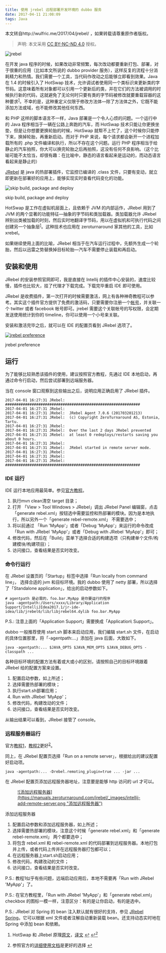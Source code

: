 ```yaml
---
title: 使用 jrebel 远程部署开发环境的 dubbo 服务
date: 2017-04-11 21:08:09
tags: Java
---
```



本文转自http://wulfric.me/2017/04/jrebel/ ，如果转载请尊重原作者版权。


> 声明: 本文采用 [CC BY-NC-ND 4.0](http://creativecommons.org/licenses/by-nc-nd/4.0/deed.zh "姓名标示-非商业性-禁止改作4.0国际") 授权。


![jrebel](https://zeroturnaround.com/wp-content/uploads/2011/02/jrebel-dl.png)

在开发 java 程序的时候，如果改动非常频繁，每次改动都要重新打包、部署，对于很重的应用（比如本文所说的 dubbo provider 服务），这样反复的流程十分消耗精力和热情。我们需要一个工具，当代码作改动之后能够立即看到效果。Java 在 1.4 的时候引入了 HotSwap 技术，允许调试者使用同一个类标识来更新类的字节码。这意味着所有对象都可以引用一个更新后的类，并在它们的方法被调用的时候执行新的代码，这就避免了无论何时只要有类的字节码被修改就要重载容器的这种要求<sup id="fnref:hotswap-jrebel">[1](#fn:hotswap-jrebel)</sup>。不幸的是，这种重定义仅限于修改方法体—除了方法体之外，它既不能添加方法或域，也不能修改其他任何东西。

和 PHP 这样的脚本语言不一样，Java 部署是一个令人心烦的问题。一个运行中的 Java 程序相当于一辆在公路上奔跑的汽车，而 HotSwap 技术只能让你更换坐垫，但是让你想要更换轮胎的时候，HotSwap 就帮不上忙了，这个时候你只能停下来，换掉轮胎，再重新启动。而对于 PHP 来说，每个请求都会新开一个进程加载所有的 .php 文件编译和执行，所以不存在这个问题。运行 PHP 程序相当于给静止的汽车拍照，你大可以换完轮胎之后再拍照，这没有任何不良影响。（这个比喻可能不太恰当，却很有趣：在比喻中，静态的语言看起来是运动的，而动态语言看起来是静止的）

[JRebel](https://zeroturnaround.com/software/jrebel/) 是 java 的热部署插件，它监控已编译的 .class 文件，只要有变动，就立即更新在部署好的应用上，能够实现实时查看代码变化的功能。

![skip build, package and deploy](https://zeroturnaround.com/wp-content/uploads/2016/11/JR_devcycle_2016_c.png)

skip build, package and deploy

HotSwap 是工作在虚拟机层面上，且依赖于 JVM 的内部运作，JRebel 用到了 JVM 的两个显著的功能特征—抽象的字节码和类加载器。类加载器允许 JRebel 辨别出类被加载的时刻，然后实时地翻译字节码，用以在虚拟机和可执行代码之间创建另一个抽象层<sup id="fnref:hotswap-jrebel:1">[1](#fn:hotswap-jrebel)</sup>。这种技术也应用在 zeroturnaround 家其他的工具，比如 xrebel。

如果继续使用上面的比喻，JRebel 相当于在汽车运行过程中，先额外生成一个轮胎，然后以迅雷之势替换掉目标轮胎—汽车不需要停止装载和再启动。

## 安装和使用

JRebel 的安装参照官网即可，我是直接在 Intellij 的插件中心安装的，速度比较慢，插件也比较大，挂了代理才下载完成。下载完毕重启 IDE 即可使用。

JRebel 是收费插件，第一次打开的时候需要激活，网上有各种神奇教程可以参考。其实这个插件官方提供了免费的激活码，只要需要你注册一个[帐号](https://my.jrebel.com/)，并关联一个 twitter 或者 facebook 帐号即可。jrebel 需要这个关联帐号的写权限，会定期发送使用统计到你的 timeline，你可以使用一个小号来关联。

安装和激活完毕之后，就可以在 IDE 的配置页看到 JRebel 选项了。

[![jrebel preference](http://wulfric.qiniudn.com/java/jrebel-preference.png-article.webp)](http://wulfric.qiniudn.com/java/jrebel-preference.png-origin.webp)

jrebel preference


## 运行

为了能够比较熟悉该插件的使用，建议按照官方教程，先通过 IDE 本地启动，再通过命令行启动，然后尝试部署到远端服务器。

当在 console 窗口观察到这些输出之后，说明应用正确启用了 JRebel 插件。

    2017-04-01 16:27:31 JRebel:  #############################################################
    2017-04-01 16:27:31 JRebel:
    2017-04-01 16:27:31 JRebel:  JRebel Agent 7.0.6 (201703201213)
    2017-04-01 16:27:31 JRebel:  (c) Copyright ZeroTurnaround AS, Estonia, Tartu.
    2017-04-01 16:27:31 JRebel:
    2017-04-01 16:27:31 JRebel:  Over the last 2 days JRebel prevented
    2017-04-01 16:27:31 JRebel:  at least 0 redeploys/restarts saving you about 0 hours.
    2017-04-01 16:27:31 JRebel:
    2017-04-01 16:27:31 JRebel:  JRebel started in remote server mode.
    2017-04-01 16:27:31 JRebel:
    2017-04-01 16:27:31 JRebel:
    2017-04-01 16:27:31 JRebel:  #############################################################

### IDE 运行

IDE 运行本地应用最简单。参见[官方教程](https://zeroturnaround.com/software/jrebel/quickstart/intellij/?run=ide#!/server-configuration)。

1.  执行<span class="codespan">mvn clean</span>清空 target 目录；
2.  打开 「View > Tool Windows > JRebel」调出 JRebel Panel 编辑窗，点击「generate rebel.xml」按钮选中需要监控和热部署的模块。因为是本地执行，所以另外一个「generate rebel-remote.xml」 不需要选中；
3.  将以前通过 「Run 'MyApp'」或者「Debug 'MyApp'」来运行的命令改成「Run with JRebel 'MyApp'」或者「Debug with JRebel 'MyApp'」即可；
4.  修改代码，然后在「Build」菜单下选择合适的构建选项（只构建单个文件/构建模块/构建项目）；
5.  访问接口，查看结果是否实时改变。

### 命令行运行

在 JRebel 设置页的「Startup」标签中选择「Run locally from command line」， 选择合适的 jvm 和目标环境。我的 dubbo 使用了 netty 部署，所以选择了「Standalone application」，给出的启动参数如下。

    # agentpath 是必需的，foo.bar.MyApp 是你要运行的程序
    java -agentpath:/Users/xxxx/Library/Application Support/IntelliJIdea2017.1/jr-ide-idea/lib/jrebel6/lib/libjrebel64.dylib foo.bar.MyApp

P.S.: 注意上面的「Application Support」需要换成「Application\ Support」。

dubbo 一般推荐使用 start.sh 脚本来启动应用，我们编辑 start.sh 文件，在启动的具体位置那里，将「-agentpath:…」添加在 java 后面，大致如下。

    java -agentpath:... $JAVA_OPTS $JAVA_MEM_OPTS $JAVA_DEBUG_OPTS -classpath ...

各种目标环境的配置方法有着或大或小的区别，请按照自己的目标环境跟着 JRebel 给的配置方案来设置。

1.  配置启动参数，如上所述；
2.  选择需要热部署的模块；
3.  执行<span class="codespan">start.sh</span>部署应用；
4.  Run with JRebel 'MyApp'；
5.  修改代码，构建改动的文件；
6.  访问接口，查看结果是否实时改变。

从输出结果可以看到，JRebel 接管了 console。

### 远程服务器运行

官方[教程1](https://zeroturnaround.com/software/jrebel/quickstart/intellij/?run=remote#!/server-configuration)，[教程2](https://manuals.zeroturnaround.com/jrebel/remoteserver/intellij.html)更好<sup id="fnref:jrebel-doc">[2](#fn:jrebel-doc)</sup>。

同上，在 JRebel 配置页选择「Run on a remote server」，根据给出的建议配置好启动项。

    java -agentpath:... -Drebel.remoting_plugin=true ... -jar ...

在 JRebel 配置页添加远程服务器地址，注意要是能够 http 访问的 url 才可以。

<figure><a class="post-image" rel="post-image" href="">![添加远程服务器](https://manuals.zeroturnaround.com/jrebel/_images/intellij-add-remote-server.png "添加远程服务器")</a>
</figure>

添加远程服务器

1.  配置启动参数和添加远程服务器，如上所述；
2.  选择需要热部署的模块，注意这个时候「generate rebel.xml」和「generate rebel-remote.xml」 两个都要选中；
3.  将包含 rebel.xml 和 rebel-remote.xml 的代码部署到远程服务器。本地打包并上传，或者代码上传并在远程服务器打包都可以；
4.  在远程服务器上<span class="codespan">start.sh</span>启动应用；
5.  修改代码，构建改动的文件；
6.  访问接口，查看结果是否实时改变。

P.S.: 教程1似乎有些问题，远端启动应用后，本地不需要再「Run with JRebel 'MyApp'」了。

P.S.: 在官方教程里，「Run with JRebel 'MyApp'」和「generate rebel.xml」checkbox 的图标一模一样，注意区分：有的是让你启动，有的是选中。

P.S.: JRebel 对 Spring 的 bean 注入默认就有很好的支持，参见 [JRebel Spring](https://zeroturnaround.com/software/jrebel/learn/jrebel-spring-integration/)。它可以根据 xml 文件或者注解自动重新装载 bean。还支持动态实时地在 Spring 中添加 bean 和依赖。

1.  HotSwap 和 JRebel 原理[原文](https://dzone.com/articles/reloading-java-classes-401)，[译文](http://www.hollischuang.com/archives/598) [↩](#fnref:hotswap-jrebel) [↩<sup>2</sup>](#fnref:hotswap-jrebel:1)

2.  参照官方的[详细使用文档](https://manuals.zeroturnaround.com/jrebel/index.html)是更好的选择 [↩](#fnref:jrebel-doc)
